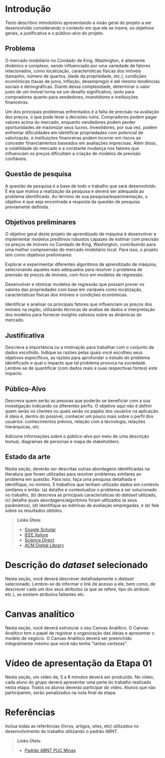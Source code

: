 # Introdução

Texto descritivo introdutório apresentando a visão geral do projeto a ser desenvolvido considerando o contexto em que ele se insere, os objetivos gerais, a justificativa e o público-alvo do projeto.

## Problema

O mercado imobiliário no Condado de King, Washington, é altamente dinâmico e complexo, sendo influenciado por uma variedade de fatores relacionados, como localização, características físicas dos imóveis (tamanho, número de quartos, idade da propriedade, etc.), condições econômicas (taxas de juros, inflação, desemprego) e até mesmo tendências sociais e demográficas. Diante dessa complexidade, determinar o valor justo de um imóvel torna-se um desafio significativo, tanto para compradores quanto para vendedores, investidores e instituições financeiras.

Um dos principais problemas enfrentados é a falta de precisão na avaliação dos preços, o que pode levar a decisões ruins. Compradores podem pagar valores acima do mercado, enquanto vendedores podem perder oportunidades de maximizar seus lucros. Investidores, por sua vez, podem enfrentar dificuldades em identificar propriedades com potencial de valorização, e instituições financeiras podem incorrer em riscos ao conceder financiamentos baseados em avaliações imprecisas. Além disso, a volatilidade do mercado e a constante mudança nos fatores que influenciam os preços dificultam a criação de modelos de previsão confiáveis.


## Questão de pesquisa

A questão de pesquisa é a base de todo o trabalho que será desenvolvido. É ela que motiva a realização da pesquisa e deverá ser adequada ao problema identificado. Ao término de sua pesquisa/experimentação, o objetivo é que seja encontrada a resposta da questão de pesquisa previamente definida.


## Objetivos preliminares

O objetivo geral deste projeto de aprendizado de máquina é desenvolver e implementar modelos preditivos robustos capazes de estimar com precisão os preços de imóveis no Condado de King, Washington, contribuindo para uma melhor compreensão do mercado imobiliário local. Para isso, o projeto tem como objetivos preliminares:

Explorar e experimentar diferentes algoritmos de aprendizado de máquina, selecionando aqueles mais adequados para resolver o problema de previsão de preços de imóveis, com foco em modelos de regressão.

Desenvolver e otimizar modelos de regressão que possam prever os valores das propriedades com base em variáveis como localização, características físicas dos imóveis e condições econômicas.

Identificar e analisar os principais fatores que influenciam os preços dos imóveis na região, utilizando técnicas de análise de dados e interpretação dos modelos para fornecer insights valiosos sobre as dinâmicas do mercado.


## Justificativa

Descreva a importância ou a motivação para trabalhar com o conjunto de dados escolhido. Indique as razões pelas quais você escolheu seus objetivos específicos, as razões para aprofundar o estudo do problema identificado e qual o impacto que tal problema provoca na sociedade. Lembre-se de quantificar (com dados reais e suas respectivas fontes) este impacto.


## Público-Alvo

Descreva quem serão as pessoas que poderão se beneficiar com a sua investigação indicando os diferentes perfis. O objetivo aqui não é definir quem serão os clientes ou quais serão os papéis dos usuários na aplicação. A ideia é, dentro do possível, conhecer um pouco mais sobre o perfil dos usuários: conhecimentos prévios, relação com a tecnologia, relações hierárquicas, etc.

Adicione informações sobre o público-alvo por meio de uma descrição textual, diagramas de personas e mapa de stakeholders.


## Estado da arte

Nesta seção, deverão ser descritas outras abordagens identificadas na literatura que foram utilizadas para resolver problemas similares ao problema em questão. Para isso, faça uma pesquisa detalhada e identifique, no mínimo, 5 trabalhos que tenham utilizado dados em contexto similares e então: (a) detalhe e contextualize o problema a ser solucionado no trabalho, (b) descreva as principais características do _dataset_ utilizado, (c) detalhe quais abordagens/algoritmos foram utilizados (e seus parâmetros), (d) identifique as métricas de avaliação empregadas, e (e) fale sobre os resultados obtidos. 

> **Links Úteis**:
> - [Google Scholar](https://scholar.google.com/)
> - [IEEE Xplore](https://ieeexplore.ieee.org/Xplore/home.jsp)
> - [Science Direct](https://www.sciencedirect.com/)
> - [ACM Digital Library](https://dl.acm.org/)

# Descrição do _dataset_ selecionado

Nesta seção, você deverá descrever detalhadamente o _dataset_ selecionado. Lembre-se de informar o link de acesso a ele, bem como, de descrever cada um dos seus atributos (a que se refere, tipo do atributo etc.), se existem atributos faltantes etc.

# Canvas analítico

Nesta seção, você deverá estruturar o seu Canvas Analítico. O Canvas Analítico tem o papel de registrar a organização das ideias e apresentar o modelo de negócio. O Canvas Analítico deverá ser preenchido integralmente mesmo que você não tenha "tantas certezas".


# Vídeo de apresentação da Etapa 01

Nesta seção, um vídeo de, 5 a 8 minutos deverá ser produzido. No vídeo, cada aluno do grupo deverá apresentar uma parte do trabalho realizado nesta etapa. Todos os alunos deverão participar do vídeo. Alunos que não participarem, serão penalizados na nota final da etapa.

# Referências

Inclua todas as referências (livros, artigos, sites, etc) utilizados no desenvolvimento do trabalho utilizando o padrão ABNT.

> **Links Úteis**:
> - [Padrão ABNT PUC Minas](https://portal.pucminas.br/biblioteca/index_padrao.php?pagina=5886)
